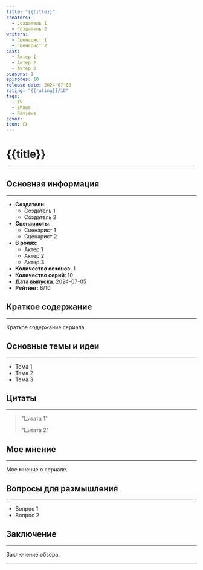 ```yaml
---
title: "{{title}}"
creators:
  - Создатель 1
  - Создатель 2
writers:
  - Сценарист 1
  - Сценарист 2
cast:
  - Актер 1
  - Актер 2
  - Актер 3
seasons: 1
episodes: 10
release date: 2024-07-05
rating: "{{rating}}/10"
tags:
  - TV
  - Shows
  - Reviews
cover: 
icon: 📺
---
```


# {{title}}
---



## Основная информация
---

- **Создатели**:
  - Создатель 1
  - Создатель 2
- **Сценаристы**:
  - Сценарист 1
  - Сценарист 2
- **В ролях**:
  - Актер 1
  - Актер 2
  - Актер 3
- **Количество сезонов**: 1
- **Количество серий**: 10
- **Дата выпуска**: 2024-07-05
- **Рейтинг**: 8/10

## Краткое содержание
---

Краткое содержание сериала.


## Основные темы и идеи
---

- Тема 1
- Тема 2
- Тема 3


## Цитаты
---

> "Цитата 1"
> 
> "Цитата 2"


## Мое мнение
---

Мое мнение о сериале.


## Вопросы для размышления
---
- Вопрос 1
- Вопрос 2


## Заключение
---

Заключение обзора.


---
